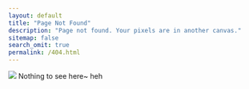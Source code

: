 ```yaml
---
layout: default
title: "Page Not Found"
description: "Page not found. Your pixels are in another canvas."
sitemap: false
search_omit: true
permalink: /404.html
---  
```


<img src="https://i2.wp.com/fightingfornippon.com/wp-content/uploads/2017/04/TohruShrug.jpg?resize=900%2C506">
Nothing to see here~ heh


